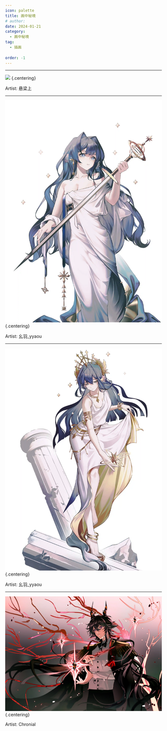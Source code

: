 ```yaml
---
icon: palette
title: 画中秘境
# author: 
date: 2024-01-21
category:
  - 画中秘境
tag:
  - 插画

order: -1
---
```

<!-- more -->

---

![](./res/illustration/独立插（悬梁上）.webp.webp) {.centering}

Artist: 悬梁上

---

![](./res/illustration/独立插（幺羽_yyaou）1.webp) {.centering}

Artist: 幺羽_yyaou

---

![](./res/illustration/独立插（幺羽_yyaou）2.webp) {.centering}

Artist: 幺羽_yyaou

---

![](./res/illustration/独立插（Chronial）.webp) {.centering}

Artist: Chronial

<FakeAds />